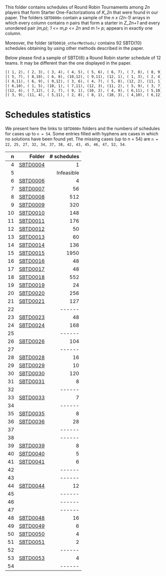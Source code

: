 This folder contains schedules of Round Robin Tournaments among *2n* players that form Starter One-Factorizations of *K_2n* that were found in our paper. The folders `SBTD000n` contain a sample of the *n x (2n-1)* arrays in which every column contains *n* pairs that form a starter in *Z_2n+1* and every unordered pair *(m,p)*; *1 <= m,p <= 2n* and *m != p*; appears in exactly one column.

Moreover, the folder `SBTD0010_otherMethods/` contains 92 SBTD(10) schedules obtaining by using other methods described in the paper.

Below please find a sample of SBTD(6) a Round Robin starter schedule of 12 teams. It may be different than the one displayed in the paper.

```txt
[( 1, 2), ( 2, 3), ( 3, 4), ( 4, 5), ( 5, 6), ( 6, 7), ( 7, 8), ( 8, 9), ( 9,10), (10,11), (11,12)]
[( 5, 7), ( 8,10), ( 6, 8), (10,12), ( 9,11), (12, 1), ( 1, 3), ( 2, 4), ( 4, 6), ( 7, 9), ( 3, 5)]
[( 8,11), ( 6, 9), ( 9,12), ( 3, 6), ( 4, 7), ( 5, 8), (12, 2), (11, 1), ( 2, 5), ( 1, 4), ( 7,10)]
[( 6,10), ( 1, 5), (10, 1), ( 7,11), (12, 3), (11, 2), ( 5, 9), ( 3, 7), ( 8,12), ( 2, 6), ( 4, 8)]
[(12, 4), ( 7,12), ( 2, 7), ( 9, 1), (10, 2), ( 4, 9), ( 6,11), ( 5,10), (11, 3), ( 3, 8), ( 1, 6)]
[( 3, 9), (11, 4), ( 5,11), ( 2, 8), ( 8, 1), (10, 3), ( 4,10), ( 6,12), ( 1, 7), (12, 5), ( 9, 2)]
```

# Schedules statistics

We present here the links to `SBTD000n` folders and the numbers of schedules for cases up to `n = 54`. Some entries filled with hyphens are cases in which no solutions have been found yet. The missing cases (up to n = 54) are `n = 22, 25, 27, 32, 34, 37, 38, 42, 43, 45, 46, 47, 52, 54`.

|  n |                                                                       Folder | # schedules |
|---:|-----------------------------------------------------------------------------:|------------:|
|  4 | [SBTD0004](https://github.com/quanhoang-pm/SBTDSolutions/tree/main/SBTD0004) |           1 |
|  5 |                                                                              |  Infeasible |
|  6 | [SBTD0006](https://github.com/quanhoang-pm/SBTDSolutions/tree/main/SBTD0006) |           4 |
|  7 | [SBTD0007](https://github.com/quanhoang-pm/SBTDSolutions/tree/main/SBTD0007) |          56 |
|  8 | [SBTD0008](https://github.com/quanhoang-pm/SBTDSolutions/tree/main/SBTD0008) |         512 |
|  9 | [SBTD0009](https://github.com/quanhoang-pm/SBTDSolutions/tree/main/SBTD0009) |         320 |
| 10 | [SBTD0010](https://github.com/quanhoang-pm/SBTDSolutions/tree/main/SBTD0010) |         148 |
| 11 | [SBTD0011](https://github.com/quanhoang-pm/SBTDSolutions/tree/main/SBTD0011) |         176 |
| 12 | [SBTD0012](https://github.com/quanhoang-pm/SBTDSolutions/tree/main/SBTD0012) |          50 |
| 13 | [SBTD0013](https://github.com/quanhoang-pm/SBTDSolutions/tree/main/SBTD0013) |          60 |
| 14 | [SBTD0014](https://github.com/quanhoang-pm/SBTDSolutions/tree/main/SBTD0014) |         136 |
| 15 | [SBTD0015](https://github.com/quanhoang-pm/SBTDSolutions/tree/main/SBTD0015) |        1950 |
| 16 | [SBTD0016](https://github.com/quanhoang-pm/SBTDSolutions/tree/main/SBTD0016) |          48 |
| 17 | [SBTD0017](https://github.com/quanhoang-pm/SBTDSolutions/tree/main/SBTD0017) |          48 |
| 18 | [SBTD0018](https://github.com/quanhoang-pm/SBTDSolutions/tree/main/SBTD0018) |         552 |
| 19 | [SBTD0019](https://github.com/quanhoang-pm/SBTDSolutions/tree/main/SBTD0019) |          24 |
| 20 | [SBTD0020](https://github.com/quanhoang-pm/SBTDSolutions/tree/main/SBTD0020) |         256 |
| 21 | [SBTD0021](https://github.com/quanhoang-pm/SBTDSolutions/tree/main/SBTD0021) |         127 |
| 22 |                                                                              |      ------ |
| 23 | [SBTD0023](https://github.com/quanhoang-pm/SBTDSolutions/tree/main/SBTD0023) |          48 |
| 24 | [SBTD0024](https://github.com/quanhoang-pm/SBTDSolutions/tree/main/SBTD0024) |         168 |
| 25 |                                                                              |      ------ |
| 26 | [SBTD0026](https://github.com/quanhoang-pm/SBTDSolutions/tree/main/SBTD0026) |         104 |
| 27 |                                                                              |      ------ |
| 28 | [SBTD0028](https://github.com/quanhoang-pm/SBTDSolutions/tree/main/SBTD0028) |          16 |
| 29 | [SBTD0029](https://github.com/quanhoang-pm/SBTDSolutions/tree/main/SBTD0029) |          10 |
| 30 | [SBTD0030](https://github.com/quanhoang-pm/SBTDSolutions/tree/main/SBTD0030) |         120 |
| 31 | [SBTD0031](https://github.com/quanhoang-pm/SBTDSolutions/tree/main/SBTD0031) |           8 |
| 32 |                                                                              |      ------ |
| 33 | [SBTD0033](https://github.com/quanhoang-pm/SBTDSolutions/tree/main/SBTD0033) |           7 |
| 34 |                                                                              |      ------ |
| 35 | [SBTD0035](https://github.com/quanhoang-pm/SBTDSolutions/tree/main/SBTD0035) |           8 |
| 36 | [SBTD0036](https://github.com/quanhoang-pm/SBTDSolutions/tree/main/SBTD0036) |          28 |
| 37 |                                                                              |      ------ |
| 38 |                                                                              |      ------ |
| 39 | [SBTD0039](https://github.com/quanhoang-pm/SBTDSolutions/tree/main/SBTD0039) |           8 |
| 40 | [SBTD0040](https://github.com/quanhoang-pm/SBTDSolutions/tree/main/SBTD0040) |           5 |
| 41 | [SBTD0041](https://github.com/quanhoang-pm/SBTDSolutions/tree/main/SBTD0041) |           6 |
| 42 |                                                                              |      ------ |
| 43 |                                                                              |      ------ |
| 44 | [SBTD0044](https://github.com/quanhoang-pm/SBTDSolutions/tree/main/SBTD0044) |          12 |
| 45 |                                                                              |      ------ |
| 46 |                                                                              |      ------ |
| 47 |                                                                              |      ------ |
| 48 | [SBTD0048](https://github.com/quanhoang-pm/SBTDSolutions/tree/main/SBTD0048) |          16 |
| 49 | [SBTD0049](https://github.com/quanhoang-pm/SBTDSolutions/tree/main/SBTD0049) |           6 |
| 50 | [SBTD0050](https://github.com/quanhoang-pm/SBTDSolutions/tree/main/SBTD0050) |           4 |
| 51 | [SBTD0051](https://github.com/quanhoang-pm/SBTDSolutions/tree/main/SBTD0051) |           2 |
| 52 |                                                                              |      ------ |
| 53 | [SBTD0053](https://github.com/quanhoang-pm/SBTDSolutions/tree/main/SBTD0053) |           4 |
| 54 |                                                                              |      ------ |
